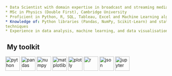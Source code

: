 ```yaml
* Data Scientist with domain expertise in broadcast and streaming media
* MSc in Physics (Double First), Cambridge University
* Proficient in Python, R, SQL, Tableau, Excel and Machine Learning algorithms
* Knowledge of: Python libraries (Pandas, NumPy, Scikit-Learn) and statistical modelling
techniques
* Experience in data analysis, machine learning, and data visualisation for real-world applications

```
<h2> &nbspMy toolkit</h2>
<p align="left">
<img src="https://cdn.jsdelivr.net/gh/devicons/devicon@latest/icons/python/python-original-wordmark.svg" alt="python" width="45" height="45"/>
<img src="https://cdn.jsdelivr.net/gh/devicons/devicon@latest/icons/pandas/pandas-original.svg"  alt="pandas" width="45" height="45"/>
<img src="https://cdn.jsdelivr.net/gh/devicons/devicon@latest/icons/numpy/numpy-original.svg"  alt="numpy" width="45" height="45"/>
<img src="https://cdn.jsdelivr.net/gh/devicons/devicon@latest/icons/matplotlib/matplotlib-original.svg" alt="matplotlib" width="45" height="45"/>
<img src="https://cdn.jsdelivr.net/gh/devicons/devicon@latest/icons/plotly/plotly-original.svg"   alt="plotly" width="45" height="45"/>
<img src="https://cdn.jsdelivr.net/gh/devicons/devicon@latest/icons/r/r-original.svg"  alt="r" width="45" height="45"/>
<img src="https://cdn.jsdelivr.net/gh/devicons/devicon@latest/icons/json/json-original.svg" alt="json" width="45" height="45"/>
<img src="https://cdn.jsdelivr.net/gh/devicons/devicon@latest/icons/jupyter/jupyter-original-wordmark.svg" alt="jupyter" width="45" height="45"/>
</p>


<!---
dpb24/dpb24 is a ✨ special ✨ repository because its `README.md` (this file) appears on your GitHub profile.
You can click the Preview link to take a look at your changes.
--->
